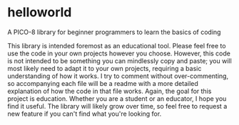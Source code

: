 # helloworld
A PICO-8 library for beginner programmers to learn the basics of coding

This library is intended foremost as an educational tool. Please feel free to use the code in your own projects however you choose. However, this code is not intended to be something you can mindlessly copy and paste; you will most likely need to adapt it to your own projects, requiring a basic understanding of how it works. I try to comment without over-commenting, so accompanying each file will be a readme with a more detailed explanation of how the code in that file works. Again, the goal for this project is education. Whether you are a student or an educator, I hope you find it useful. The library will likely grow over time, so feel free to request a new feature if you can't find what you're looking for.
